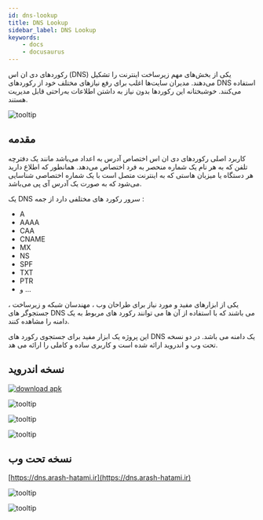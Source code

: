 ```yaml
---
id: dns-lookup
title: DNS Lookup
sidebar_label: DNS Lookup
keywords:
    - docs
    - docusaurus
---
```


رکوردهای دی ان اس (DNS) یکی از بخش‌های مهم زیرساخت اینترنت را تشکیل می‌دهند. مدیران سایت‌ها اغلب برای رفع نیازهای مختلف خود از رکوردهای DNS استفاده می‌کنند. خوشبختانه این رکوردها بدون نیاز به داشتن اطلاعات به‌راحتی قابل مدیریت هستند.

![tooltip](/img/doc/3.jpg)

## مقدمه

کاربرد اصلی رکوردهای دی ان اس اختصاص آدرس به اعداد می‌باشد مانند یک دفترچه تلفن که به هر نام یک شماره منحصر به فرد اختصاص می‌دهد. همانطور که اطلاع دارید هر دستگاه یا میزبان هاستی که به اینترنت متصل است با یک شماره اختصاصی شناسایی می‌شود که به صورت یک آدرس آی پی می‌باشد.

یک DNS سرور رکورد های مختلفی دارد از جمه :

-   A
-   AAAA
-   CAA
-   CNAME
-   MX
-   NS
-   SPF
-   TXT
-   PTR
-   و ...

یکی از ابزارهای مفید و مورد نیاز برای طراحان وب ، مهندسان شبکه و زیرساخت ، جستجوگر های DNS می باشند که با استفاده از آن ها می توانند رکورد های مربوط به یک دامنه را مشاهده کنند.

این پروژه یک ابزار مفید برای جستجوی رکورد های DNS یک دامنه می باشد. در دو نسخه تحت وب و اندروید ارائه شده است و کاربری ساده و کاملی را ارائه می هد.

## نسخه اندروید

[![download apk](/img/badge-cafebazaar.png#small)](https://cafebazaar.ir/app/ir.hatamiarash.dnslookup)

![tooltip](/img/doc/4.jpg#project)

![tooltip](/img/doc/5.jpg#project)

![tooltip](/img/doc/6.jpg#project)

## نسخه تحت وب

[https://dns.arash-hatami.ir](https://dns.arash-hatami.ir)

![tooltip](/img/doc/7.jpg)

![tooltip](/img/doc/8.jpg)
